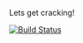 Lets get cracking!

[![Build Status](https://travis-ci.com/petergalvin-cyber/Milestone4-PartyZone.svg?branch=master)](https://travis-ci.com/petergalvin-cyber/Milestone4-PartyZone)
